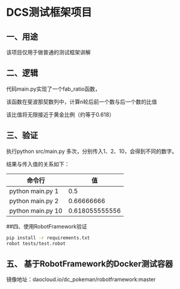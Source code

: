 # DCS测试框架项目

## 一、用途

该项目仅用于做普通的测试框架讲解

## 二、逻辑

代码main.py实现了一个fab_ratio函数，

该函数在斐波那契数列中，计算n轮后前一个数与后一个数的比值

该比值将无限接近于黄金比例（约等于0.618）

## 三、验证

执行python src/main.py 多次，分别传入1、2、10，会得到不同的数字。

结果与传入值的关系如下：

| 命令行               | 值              |
| ----------------- | -------------- |
| python main.py 1  | 0.5            |
| python main.py 2  | 0.66666666     |
| python main.py 10 | 0.618055555556 |

##四、使用RobotFramework验证

```Bash
pip install -r requirements.txt
robot tests/test.robot
```

## 五、 基于RobotFramework的Docker测试容器

镜像地址：daocloud.io/dc_pokeman/robotframework:master

